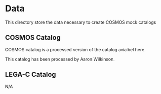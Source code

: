 # Data

This directory store the data necessary to create COSMOS mock catalogs


## COSMOS Catalog

COSMOS catalog is a processed version of the catalog avialbel here.  

This catalog has been processed by Aaron Wilkinson. 

## LEGA-C Catalog 

N/A